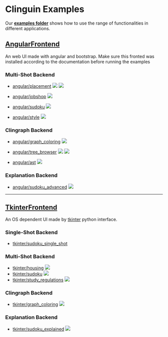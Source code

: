 # Clinguin Examples 
Our **[examples folder](.)** shows how to use the range of functionalities in different applications. 

## [AngularFrontend](./angular)
    
An web UI made with angular and bootstrap. Make sure this fronted was installed according to the documentation before running the examples

### Multi-Shot Backend

- [angular/placement](./angular/placement)
![](./angular/placement/out1.png)
![](./angular/placement/out2.png)

- [angular/jobshop](./angular/jobshop)
![](./angular/jobshop/out.png)

- [angular/sudoku](./angular/sudoku)
![](./angular/sudoku/out1.png)

- [angular/style](./angular/style)
![](./angular/style/out1.png)

### Clingraph Backend

- [angular/graph_coloring](./angular/graph_coloring)
![](./angular/graph_coloring/out1.png)

- [angular/tree_browser](./angular/tree_browser)
![](./angular/tree_browser/out2.png)
![](./angular/tree_browser/out3.png)

- [angular/ast](./angular/ast)
![](./angular/ast/out2.png)

### Explanation Backend

- [angular/sudoku_advanced](./angular/sudoku_advanced)
![](./angular/sudoku_advanced/out1.png)


----

## [TkinterFrontend](./tkinter)
    
An OS dependent UI made by [tkinter](https://docs.python.org/3/library/tkinter.html) python interface.

### Single-Shot Backend

- [tkinter/sudoku_single_shot](./tkinter/sudoku_single_shot)

### Multi-Shot Backend

- [tkinter/housing](./tkinter/housing)
![](./tkinter/housing/out.png)
- [tkinter/sudoku](./tkinter/sudoku)
![](./tkinter/sudoku/out.png)
- [tkinter/study_regulations](./tkinter/study_regulations)
![](./tkinter/study_regulations/out.png)


### Clingraph Backend

- [tkinter/graph_coloring](./tkinter/graph_coloring)
![](./tkinter/graph_coloring/out.png)


### Explanation Backend

- [tkinter/sudoku_explained](./tkinter/sudoku_explained)
![](./tkinter/sudoku_explained/out2.png)
